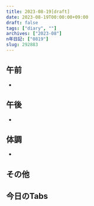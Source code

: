 ```yaml
---
title: 2023-08-19[draft]
date: 2023-08-19T00:00:00+09:00
draft: false
tags: ["diary", ""]
archives: ["2023-08"]
n年日記: ["0819"]
slug: 292883
---
```

## 午前
- 
## 午後
- 
## 体調
- 
## その他
## 今日のTabs